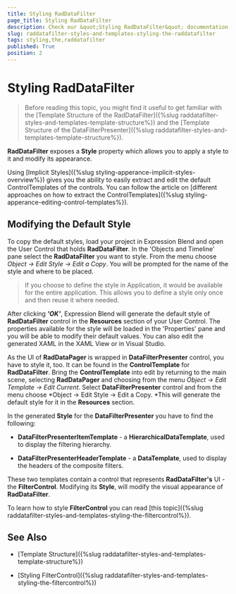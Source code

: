 ```yaml
---
title: Styling RadDataFilter
page_title: Styling RadDataFilter
description: Check our &quot;Styling RadDataFilter&quot; documentation article for the RadDataFilter {{ site.framework_name }} control.
slug: raddatafilter-styles-and-templates-styling-the-raddatafilter
tags: styling,the,raddatafilter
published: True
position: 2
---
```


# Styling RadDataFilter


>Before reading this topic, you might find it useful to get familiar with the  [Template Structure of the RadDataFilter]({%slug raddatafilter-styles-and-templates-template-structure%}) and the [Template Structure of the DataFilterPresenter]({%slug raddatafilter-styles-and-templates-template-structure%}).
        

__RadDataFilter__ exposes a __Style__ property which allows you to apply a style to it and modify its appearance.
      

Using [Implicit Styles]({%slug styling-apperance-implicit-styles-overview%}) gives you the ability to easily extract and edit the default ControlTemplates of the controls. You can follow the article on [different approaches on how to extract the ControlTemplates]({%slug styling-apperance-editing-control-templates%}).
      

## Modifying the Default Style

To copy the default styles, load your project in Expression Blend and open the User Control that holds __RadDataFilter__. In the 'Objects and Timeline' pane select the __RadDataFilter__ you want to style. From the menu choose *Object -> Edit Style -> Edit a Copy*. You will be prompted for the name of the style and where to be placed.
        

>If you choose to define the style in Application, it would be available for the entire application. This allows you to define a style only once and then reuse it where needed.

After clicking ___'OK'___, Expression Blend will generate the default style of __RadDataFilter__ control in the __Resources__ section of your User Control. The properties available for the style will be loaded in the 'Properties' pane and you will be able to modify their default values. You can also edit the generated XAML in the XAML View or in Visual Studio.
        

As the UI of __RadDataPager__ is wrapped in __DataFilterPresenter__ control, you have to style it, too. It can be found in the __ControlTemplate__ for __RadDataFilter__. Bring the __ControlTemplate__ into edit by returning to the main scene, selecting __RadDataPager__ and choosing from the menu *Object -> Edit Template -> Edit Current*. Select         __DataFilterPresenter__ control and from the menu choose *Object -> Edit Style -> Edit a Copy. *This will generate the default style for it in the __Resources__ section.
        

In the generated __Style__ for the __DataFilterPresenter__ you have to find the following:
        

* __DataFilterPresenterItemTemplate__ - a __HierarchicalDataTemplate__, used to display the filtering hierarchy.
            

* __DataFilterPresenterHeaderTemplate__ - a __DataTemplate__, used to display the headers of the composite filters.
          

These two templates contain a control that represents __RadDataFilter's__ UI - the __FilterControl__. Modifying its __Style__, will modify the visual appearance of __RadDataFilter__.
        

To learn how to style __FilterControl__ you can read [this topic]({%slug raddatafilter-styles-and-templates-styling-the-filtercontrol%}).
        

## See Also

 * [Template Structure]({%slug raddatafilter-styles-and-templates-template-structure%})

 * [Styling FilterControl]({%slug raddatafilter-styles-and-templates-styling-the-filtercontrol%})
